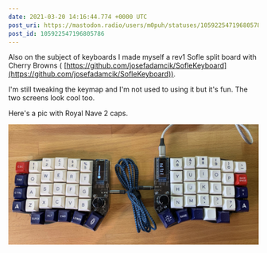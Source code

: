 ```yaml
---
date: 2021-03-20 14:16:44.774 +0000 UTC
post_uri: https://mastodon.radio/users/m0puh/statuses/105922547196805786
post_id: 105922547196805786
---
```

Also on the subject of keyboards I made myself a rev1 Sofle split board with Cherry Browns ( [https://github.com/josefadamcik/SofleKeyboard](https://github.com/josefadamcik/SofleKeyboard)).

I'm still tweaking the keymap and I'm not used to using it but it's fun. The two screens look cool too.

Here's a pic with Royal Nave 2 caps.


![A sofle split keyboard with a braided cable connecting the left and right halves. It's approximately 60% sized with letters, numbers and the other "important" keys like ctrl, GUI, enter, space etc.](105922541123526339.jpeg)

